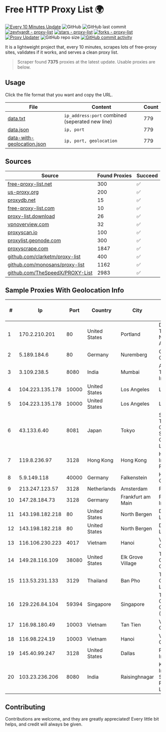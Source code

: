 
# Free HTTP Proxy List 🌍

[![Every 10 Minutes Update](https://github.com/mertguvencli/http-proxy-list/actions/workflows/main.yml/badge.svg?branch=main)](https://github.com/mertguvencli/http-proxy-list/actions/workflows/main.yml)
![GitHub](https://img.shields.io/github/license/mertguvencli/http-proxy-list)
![GitHub last commit](https://img.shields.io/github/last-commit/mertguvencli/http-proxy-list)
[![zevtyardt - proxy-list](https://img.shields.io/static/v1?label=zevtyardt&message=proxy-list&color=blue&logo=github)](https://github.com/zevtyardt/proxy-list "Go to GitHub repo")
[![stars - proxy-list](https://img.shields.io/github/stars/zevtyardt/proxy-list?style=social)](https://github.com/zevtyardt/proxy-list)
[![forks - proxy-list](https://img.shields.io/github/forks/zevtyardt/proxy-list?style=social)](https://github.com/zevtyardt/proxy-list)
[![Proxy Updater](https://github.com/zevtyardt/proxy-list/workflows/Proxy%20Updater/badge.svg)](https://github.com/zevtyardt/proxy-list/actions?query=workflow:"Proxy+Updater")
![GitHub repo size](https://img.shields.io/github/repo-size/zevtyardt/proxy-list)
[![GitHub commit activity](https://img.shields.io/github/commit-activity/m/zevtyardt/proxy-list?logo=commits)](https://github.com/zevtyardt/proxy-list/commits/main)

It is a lightweight project that, every 10 minutes, scrapes lots of free-proxy sites, validates if it works, and serves a clean proxy list.

> Scraper found **7375** proxies at the latest update. Usable proxies are below.

## Usage

Click the file format that you want and copy the URL.

|File|Content|Count|
|----|-------|-----|
|[data.txt](https://raw.githubusercontent.com/mertguvencli/http-proxy-list/main/proxy-list/data.txt)|`ip_address:port` combined (seperated new line)|779|
|[data.json](https://raw.githubusercontent.com/mertguvencli/http-proxy-list/main/proxy-list/data.json)|`ip, port`|779|
|[data-with-geolocation.json](https://raw.githubusercontent.com/mertguvencli/http-proxy-list/main/proxy-list/data-with-geolocation.json)|`ip, port, geolocation`|779|

## Sources

|Source|Found Proxies|Succeed|
|------|-------------|-------|
|[free-proxy-list.net](https://free-proxy-list.net)|300|✅|
|[us-proxy.org](https://www.us-proxy.org)|200|✅|
|[proxydb.net](http://proxydb.net)|15|✅|
|[free-proxy-list.com](https://free-proxy-list.com/?page=&port=&type%5B%5D=http&type%5B%5D=https&up_time=0&search=Search)|10|✅|
|[proxy-list.download](https://www.proxy-list.download/HTTP)|26|✅|
|[vpnoverview.com](https://vpnoverview.com/privacy/anonymous-browsing/free-proxy-servers)|32|✅|
|[proxyscan.io](https://www.proxyscan.io)|100|✅|
|[proxylist.geonode.com](https://proxylist.geonode.com/api/proxy-list?limit=300&page=1&sort_by=lastChecked&sort_type=desc&protocols=http,https)|300|✅|
|[proxyscrape.com](https://api.proxyscrape.com/v2/?request=displayproxies&protocol=http&timeout=10000&country=all&ssl=all&anonymity=all)|1847|✅|
|[github.com/clarketm/proxy-list](https://raw.githubusercontent.com/clarketm/proxy-list/master/proxy-list-raw.txt)|400|✅|
|[github.com/monosans/proxy-list](https://raw.githubusercontent.com/monosans/proxy-list/main/proxies/http.txt)|1162|✅|
|[github.com/TheSpeedX/PROXY-List](https://raw.githubusercontent.com/TheSpeedX/PROXY-List/master/http.txt)|2983|✅|


## Sample Proxies With Geolocation Info

|#|Ip|Port|Country|City|Internet Service Provider|
|-|--|----|-------|----|-------------------------|
|1|170.2.210.201|80|United States|Portland|Daimler Trucks of North America LLC|
|2|5.189.184.6|80|Germany|Nuremberg|Contabo GmbH|
|3|3.109.238.5|8080|India|Mumbai|Amazon Technologies Inc.|
|4|104.223.135.178|10000|United States|Los Angeles|LayerHost|
|5|104.223.135.178|10000|United States|Los Angeles|LayerHost|
|6|43.133.6.40|8081|Japan|Tokyo|Shenzhen Tencent Computer Systems Company Limited|
|7|119.8.236.97|3128|Hong Kong|Hong Kong|Huawei International Pte. Ltd.|
|8|5.9.149.118|40000|Germany|Falkenstein|Hetzner Online GmbH|
|9|213.247.123.57|3128|Netherlands|Amsterdam|Routit BV|
|10|147.28.184.73|3128|Germany|Frankfurt am Main|Packet Host, Inc.|
|11|143.198.182.218|80|United States|North Bergen|DigitalOcean, LLC|
|12|143.198.182.218|80|United States|North Bergen|DigitalOcean, LLC|
|13|116.106.230.223|4017|Vietnam|Hanoi|Viettel Corporation|
|14|149.28.116.109|38080|United States|Elk Grove Village|The Constant Company|
|15|113.53.231.133|3129|Thailand|Ban Pho|TOT Public Company Limited|
|16|129.226.84.104|59394|Singapore|Singapore|Tencent Cloud Computing (Beijing) Co|
|17|116.98.180.49|10003|Vietnam|Tan Tien|Viettel Corporation|
|18|116.98.224.19|10003|Vietnam|Hanoi|Viettel Corporation|
|19|145.40.99.247|3128|United States|Dallas|Packet Host, Inc.|
|20|103.23.236.206|8080|India|Raisinghnagar|Kappa Internet Services Private Limited|



## Contributing

Contributions are welcome, and they are greatly appreciated! Every
little bit helps, and credit will always be given.

